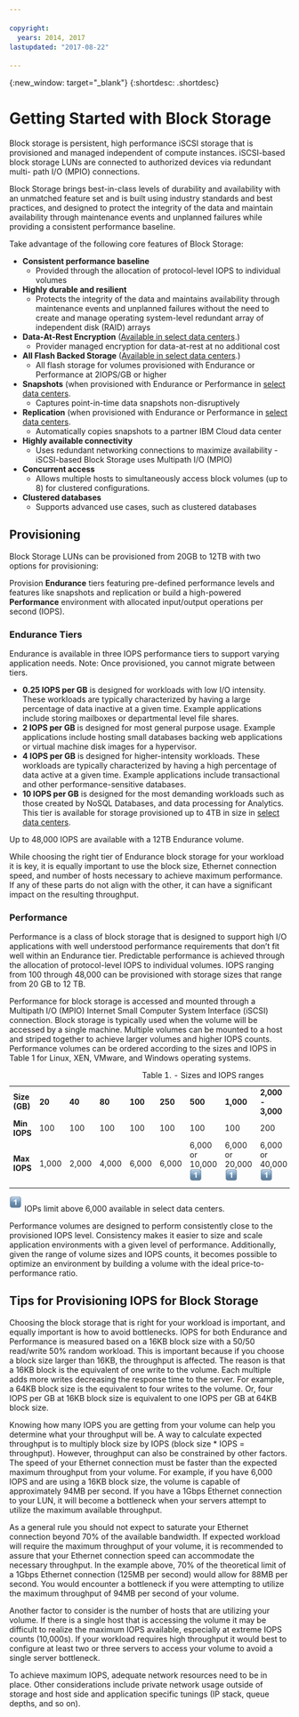 ```yaml
---

copyright:
  years: 2014, 2017
lastupdated: "2017-08-22"

---
```

{:new_window: target="_blank"}
{:shortdesc: .shortdesc}

# Getting Started with Block Storage

Block storage is persistent, high performance iSCSI storage that is provisioned and managed independent of compute instances. iSCSI-based block storage LUNs are connected to authorized devices via redundant multi- path I/O (MPIO) connections.

Block Storage brings best-in-class levels of durability and availability with an unmatched feature set and is built using industry standards and best practices, and designed to protect the integrity of the data and maintain availability through maintenance events and unplanned failures while providing a consistent performance baseline.

Take advantage of the following core features of Block Storage:

- **Consistent performance baseline**
   - Provided through the allocation of protocol-level IOPS to individual volumes
- **Highly durable and resilient**
   - Protects the integrity of the data and maintains availability through maintenance events and unplanned failures without the need to create and manage operating system-level redundant array of independent disk (RAID) arrays
- **Data-At-Rest Encryption** ([Available in select data centers](/docs/infrastructure/BlockStorage/new-ibm-block-and-file-storage-location-and-features.html).)
   - Provider managed encryption for data-at-rest at no additional cost
- **All Flash Backed Storage** ([Available in select data centers](/docs/infrastructure/BlockStorage/new-ibm-block-and-file-storage-location-and-features.html).)
   - All flash storage for volumes provisioned with Endurance or Performance at 2IOPS/GB or higher
- **Snapshots** (when provisioned with Endurance or Performance in [select data centers](/docs/infrastructure/BlockStorage/new-ibm-block-and-file-storage-location-and-features.html).
   - Captures point-in-time data snapshots non-disruptively
- **Replication** (when provisioned with Endurance or Performance in [select data centers](/docs/infrastructure/BlockStorage/new-ibm-block-and-file-storage-location-and-features.html).
   - Automatically copies snapshots to a partner IBM Cloud data center
- **Highly available connectivity**
   - Uses redundant networking connections to maximize availability - iSCSI-based Block Storage uses Multipath I/O (MPIO)
- **Concurrent access**
   - Allows multiple hosts to simultaneously access block volumes (up to 8) for clustered configurations.
- **Clustered databases**
   - Supports advanced use cases, such as clustered databases
     
## Provisioning

Block Storage LUNs can be provisioned from 20GB to 12TB with two options for provisioning:

Provision **Endurance** tiers featuring pre-defined performance levels and features like snapshots and replication or build a high-powered **Performance** environment with allocated input/output operations per second (IOPS). 

### Endurance Tiers

Endurance is available in three IOPS performance tiers to support varying application needs. 
Note: Once provisioned, you cannot migrate between tiers.

- **0.25 IOPS per GB** is designed for workloads with low I/O intensity. These workloads are typically characterized by having a large percentage of data inactive at a given time. Example applications include storing mailboxes or departmental level file shares.
- **2 IOPS per GB** is designed for most general purpose usage. Example applications include hosting small databases backing web applications or virtual machine disk images for a hypervisor.
- **4 IOPS per GB** is designed for higher-intensity workloads. These workloads are typically characterized by having a high percentage of data active at a given time. Example applications include transactional and other performance-sensitive databases.
- **10 IOPS per GB** is designed for the most demanding workloads such as those created by NoSQL Databases, and data processing for Analytics.  This tier is available for storage provisioned up to 4TB in size in [select data centers](/docs/infrastructure/BlockStorage/new-ibm-block-and-file-storage-location-and-features.html).

Up to 48,000 IOPS are available with a 12TB Endurance volume.
 

While choosing the right tier of Endurance block storage for your workload it is key, it is equally important to use the block size, Ethernet connection speed, and number of hosts necessary to achieve maximum performance. If any of these parts do not align with the other, it can have a significant impact on the resulting throughput.

 
### Performance

Performance is a class of block storage that is designed to support high I/O applications with well understood performance requirements that don’t fit well within an Endurance tier. Predictable performance is achieved through the allocation of protocol-level IOPS to individual volumes. IOPS ranging from 100 through 48,000 can be provisioned with storage sizes that range from 20 GB to 12 TB. 

Performance for block storage is accessed and mounted through a Multipath I/O (MPIO) Internet Small Computer System Interface (iSCSI) connection. Block storage is typically used when the volume will be accessed by a single machine. Multiple volumes can be mounted to a host and striped together to achieve larger volumes and higher IOPS counts. Performance volumes can be ordered according to the sizes and IOPS in Table 1 for Linux, XEN, VMware, and Windows operating systems.
<table cellpadding="1" cellspacing="1">
	<caption>Table 1. -  Sizes and IOPS ranges</caption>
	<tbody>
		<tr>
			<td><strong>Size (GB)</strong></td>
			<td><strong>20</strong></td>
			<td><strong>40</strong></td>
			<td><strong>80</strong></td>
			<td><strong>100</strong></td>
			<td><strong>250</strong></td>
			<td><strong>500</strong></td>
			<td><strong>1,000</strong></td>
			<td><strong>2,000 - 3,000</strong></td>
			<td><strong>4,000 - 7,000</strong></td>
			<td><strong>8,000 - 9,000</strong></td>
			<td><strong>10,000 - 12,000</strong></td>
		</tr>
		<tr>
			<td><strong>Min IOPS</strong></td>
			<td>100</td>
			<td>100</td>
			<td>100</td>
			<td>100</td>
			<td>100</td>
			<td>100</td>
			<td>100</td>
			<td>200</td>
			<td>300</td>
			<td>500</td>
			<td>1,000</td>
		</tr>
		<tr>
			<td><strong>Max IOPS</strong></td>
			<td>1,000</td>
			<td>2,000</td>
			<td>4,000</td>
			<td>6,000</td>
			<td>6,000</td>
			<td>6,000 or 10,000<sup><img src="./images/numberone.png" alt="1"/></sup></td>
			<td>6,000 or 20,000<sup><img src="./images/numberone.png" alt="1"/></sup></td>
			<td>6,000 or 40,000<sup><img src="./images/numberone.png" alt="1"/></sup></td>
			<td>,000 or 48,000<sup><img src="./images/numberone.png" alt="1"/></sup></td>
			<td>6,000 or 48,000<sup><img src="./images/numberone.png" alt="1"/></sup></td>
			<td>6,000 or 48,000<sup><img src="./images/numberone.png" alt="1"/></sup></td>
		</tr>
	</tbody>
</table>

<sup>![footnote](/images/numberone.png)</sup> IOPs limit above 6,000 available in select data centers.


Performance volumes are designed to perform consistently close to the provisioned IOPS level. Consistency makes it easier to size and scale application environments with a given level of performance. Additionally, given the range of volume sizes and IOPS counts, it becomes possible to optimize an environment by building a volume with the ideal price-to-performance ratio.

 

## Tips for Provisioning IOPS for Block Storage


Choosing the block storage that is right for your workload is important, and equally important is how to avoid bottlenecks.  IOPS for both Endurance and Performance is measured based on a 16KB block size with a 50/50 read/write 50% random workload. This is important because if you choose a block size larger than 16KB, the throughput is affected. The reason is that a 16KB block is the equivalent of one write to the volume. Each multiple adds more writes decreasing the response time to the server. For example, a 64KB block size is the equivalent to four writes to the volume. Or, four IOPS per GB at 16KB block size is equivalent to one IOPS per GB at 64KB block size.


Knowing how many IOPS you are getting from your volume can help you determine what your throughput will be. A way to calculate expected throughput is to multiply block size by IOPS (block size * IOPS = throughput). However, throughput can also be constrained by other factors. The speed of your Ethernet connection must be faster than the expected maximum throughput from your volume. For example, if you have 6,000 IOPS and are using a 16KB block size, the volume is capable of approximately 94MB per second. If you have a 1Gbps Ethernet connection to your LUN, it will become a bottleneck when your servers attempt to utilize the maximum available throughput.


As a general rule you should not expect to saturate your Ethernet connection beyond 70% of the available bandwidth. If expected workload will require the maximum throughput of your volume, it is recommended to assure that your Ethernet connection speed can accommodate the necessary throughput. In the example above, 70% of the theoretical limit of a 1Gbps Ethernet connection (125MB per second) would allow for 88MB per second. You would encounter a bottleneck if you were attempting to utilize the maximum throughput of 94MB per second of your volume.


Another factor to consider is the number of hosts that are utilizing your volume. If there is a single host that is accessing the volume it may be difficult to realize the maximum IOPS available, especially at extreme IOPS counts (10,000s). If your workload requires high throughput it would best to configure at least two or three servers to access your volume to avoid a single server bottleneck.


To achieve maximum IOPS, adequate network resources need to be in place. Other considerations include private network usage outside of storage and host side and application specific tunings (IP stack, queue depths, and so on).
